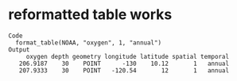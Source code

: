 # reformatted table works

    Code
      format_table(NOAA, "oxygen", 1, "annual")
    Output
         oxygen depth geometry longitude latitude spatial temporal
       206.9187    30    POINT      -130    10.12       1   annual
       207.9333    30    POINT   -120.54       12       1   annual

